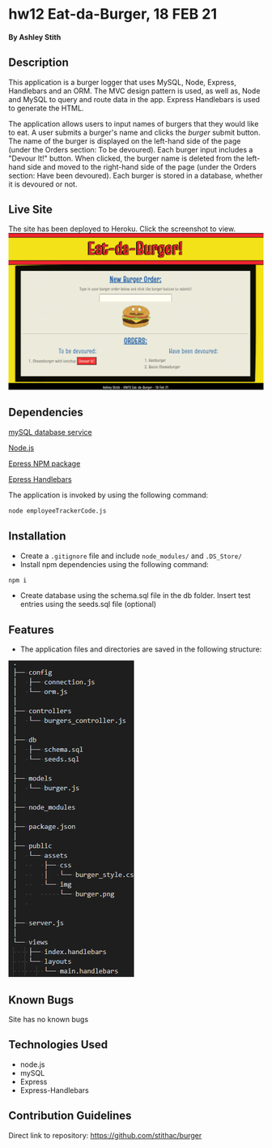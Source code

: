 # hw12 Eat-da-Burger, 18 FEB 21

#### By Ashley Stith

## Description
This application is a burger logger that uses MySQL, Node, Express, Handlebars and an ORM.  The MVC design pattern is used, as well as, Node and MySQL to query and route data in the app. Express Handlebars is used to generate the HTML.

The application allows users to input names of burgers that they would like to eat.  A user submits a burger's name and clicks the *burger* submit button.  The name of the burger is displayed on the left-hand side of the page (under the Orders section: To be devoured).  Each burger input includes a "Devour It!" button.  When clicked, the burger name is deleted from the left-hand side and moved to the right-hand side of the page (under the Orders section: Have been devoured).  Each burger is stored in a database, whether it is devoured or not.

## Live Site
The site has been deployed to Heroku. Click the screenshot to view.
[![Screenshot](/public/assets/img/screenshot.PNG)](https://floating-taiga-37389.herokuapp.com/)

## Dependencies
[mySQL database service](https://www.mysql.com/)

[Node.js](https://nodejs.org/)

[Epress NPM package](https://www.npmjs.com/package/express)

[Epress Handlebars](https://www.npmjs.com/package/express-handlebars)

The application is invoked by using the following command:

```bash
node employeeTrackerCode.js
```

## Installation
* Create a `.gitignore` file and include `node_modules/` and `.DS_Store/`
* Install npm dependencies using the following command:
```bash
npm i
```
* Create database using the schema.sql file in the db folder.  Insert test entries using the seeds.sql file (optional)

## Features
* The application files and directories are saved in the following structure:

![Folder Structure](/public/assets/img/folder-structure.PNG)

## Known Bugs
Site has no known bugs

## Technologies Used
* node.js
* mySQL
* Express
* Express-Handlebars

## Contribution Guidelines
Direct link to repository: https://github.com/stithac/burger
